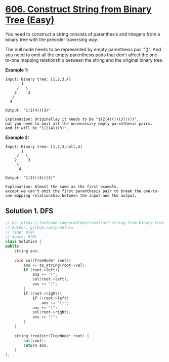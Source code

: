 # [606. Construct String from Binary Tree (Easy)](https://leetcode.com/problems/construct-string-from-binary-tree)

You need to construct a string consists of parenthesis and integers from a binary tree with the preorder traversing way.

The null node needs to be represented by empty parenthesis pair "()". And you need to omit all the empty parenthesis pairs that don't affect the one-to-one mapping relationship between the string and the original binary tree.

**Example 1:**
```
Input: Binary tree: [1,2,3,4]
       1
     /   \
    2     3
   /    
  4     

Output: "1(2(4))(3)"

Explanation: Originallay it needs to be "1(2(4)())(3()())", 
but you need to omit all the unnecessary empty parenthesis pairs. 
And it will be "1(2(4))(3)".
```

**Example 2:**
```
Input: Binary tree: [1,2,3,null,4]
       1
     /   \
    2     3
     \  
      4 

Output: "1(2()(4))(3)"

Explanation: Almost the same as the first example, 
except we can't omit the first parenthesis pair to break the one-to-one mapping relationship between the input and the output.
```

## Solution 1. DFS


```cpp
// OJ: https://leetcode.com/problems/construct-string-from-binary-tree
// Author: github.com/punkfulw
// Time: O(N)
// Space: O(H)
class Solution {
public:
    string ans;
    
    void sol(TreeNode* root){
        ans += to_string(root->val);
        if (root->left){
            ans += "(";
            sol(root->left);
            ans += ")";
        }
        if (root->right){
            if (!root->left)
                ans += "()";
            ans += "(";
            sol(root->right);
            ans += ")";
        }
    }
    
    string tree2str(TreeNode* root) {
        sol(root);
        return ans;
    }
};
```
